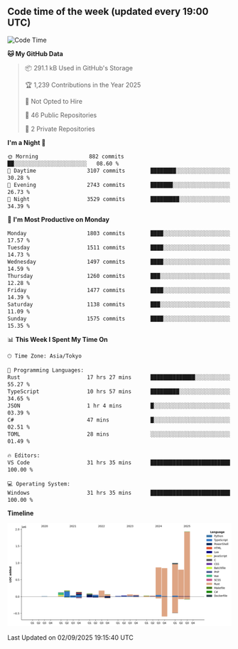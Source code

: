 ## Code time of the week (updated every 19:00 UTC)

<!--START_SECTION:waka-->
![Code Time](http://img.shields.io/badge/Code%20Time-5%2C314%20hrs%2031%20mins-blue)

**🐱 My GitHub Data** 

> 📦 291.1 kB Used in GitHub's Storage 
 > 
> 🏆 1,239 Contributions in the Year 2025
 > 
> 🚫 Not Opted to Hire
 > 
> 📜 46 Public Repositories 
 > 
> 🔑 2 Private Repositories 
 > 
**I'm a Night 🦉** 

```text
🌞 Morning                882 commits         ██░░░░░░░░░░░░░░░░░░░░░░░   08.60 % 
🌆 Daytime                3107 commits        ████████░░░░░░░░░░░░░░░░░   30.28 % 
🌃 Evening                2743 commits        ███████░░░░░░░░░░░░░░░░░░   26.73 % 
🌙 Night                  3529 commits        █████████░░░░░░░░░░░░░░░░   34.39 % 
```
📅 **I'm Most Productive on Monday** 

```text
Monday                   1803 commits        ████░░░░░░░░░░░░░░░░░░░░░   17.57 % 
Tuesday                  1511 commits        ████░░░░░░░░░░░░░░░░░░░░░   14.73 % 
Wednesday                1497 commits        ████░░░░░░░░░░░░░░░░░░░░░   14.59 % 
Thursday                 1260 commits        ███░░░░░░░░░░░░░░░░░░░░░░   12.28 % 
Friday                   1477 commits        ████░░░░░░░░░░░░░░░░░░░░░   14.39 % 
Saturday                 1138 commits        ███░░░░░░░░░░░░░░░░░░░░░░   11.09 % 
Sunday                   1575 commits        ████░░░░░░░░░░░░░░░░░░░░░   15.35 % 
```


📊 **This Week I Spent My Time On** 

```text
🕑︎ Time Zone: Asia/Tokyo

💬 Programming Languages: 
Rust                     17 hrs 27 mins      ██████████████░░░░░░░░░░░   55.27 % 
TypeScript               10 hrs 57 mins      █████████░░░░░░░░░░░░░░░░   34.65 % 
JSON                     1 hr 4 mins         █░░░░░░░░░░░░░░░░░░░░░░░░   03.39 % 
C#                       47 mins             █░░░░░░░░░░░░░░░░░░░░░░░░   02.51 % 
TOML                     28 mins             ░░░░░░░░░░░░░░░░░░░░░░░░░   01.49 % 

🔥 Editors: 
VS Code                  31 hrs 35 mins      █████████████████████████   100.00 % 

💻 Operating System: 
Windows                  31 hrs 35 mins      █████████████████████████   100.00 % 
```

**Timeline**

![Lines of Code chart](https://raw.githubusercontent.com/SARDONYX-sard/SARDONYX-sard/main/assets/bar_graph.png)


 Last Updated on 02/09/2025 19:15:40 UTC
<!--END_SECTION:waka-->